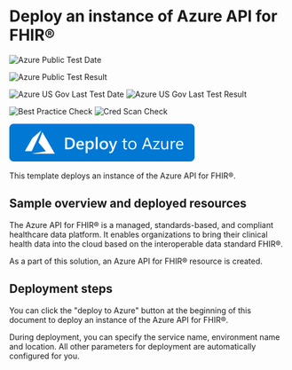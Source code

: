 # Deploy an instance of Azure API for FHIR®

![Azure Public Test Date](https://azurequickstartsservice.blob.core.windows.net/badges/101-azure-api-for-fhir/PublicLastTestDate.svg)

![Azure Public Test Result](https://azurequickstartsservice.blob.core.windows.net/badges/101-azure-api-for-fhir/PublicDeployment.svg)

![Azure US Gov Last Test Date](https://azurequickstartsservice.blob.core.windows.net/badges/101-azure-api-for-fhir/FairfaxLastTestDate.svg)
![Azure US Gov Last Test Result](https://azurequickstartsservice.blob.core.windows.net/badges/101-azure-api-for-fhir/FairfaxDeployment.svg)

![Best Practice Check](https://azurequickstartsservice.blob.core.windows.net/badges/101-azure-api-for-fhir/BestPracticeResult.svg)
![Cred Scan Check](https://azurequickstartsservice.blob.core.windows.net/badges/101-azure-api-for-fhir/CredScanResult.svg)

[![Deploy To Azure](https://raw.githubusercontent.com/Azure/azure-quickstart-templates/master/1-CONTRIBUTION-GUIDE/images/deploytoazure.svg?sanitize=true)](https://portal.azure.com/#create/Microsoft.Template/uri/https%3A%2F%2Fraw.githubusercontent.com%2FAzure%2Fazure-quickstart-templates%2Fmaster%2F101-azure-api-for-fhir%2Fazuredeploy.json)

This template deploys an instance of the Azure API for FHIR®.

## Sample overview and deployed resources

The Azure API for FHIR® is a managed, standards-based, and compliant healthcare data platform. It enables organizations to bring their clinical health data into the cloud based on the interoperable data standard FHIR®.

As a part of this solution, an Azure API for FHIR® resource is created.

## Deployment steps

You can click the "deploy to Azure" button at the beginning of this document to deploy an instance of the Azure API for FHIR®.

During deployment, you can specify the service name, environment name and location. All other parameters for deployment are automatically configured for you.
